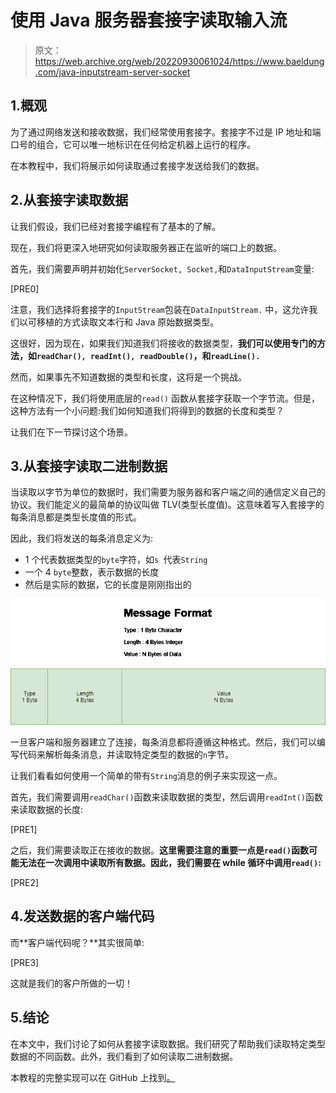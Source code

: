 # 使用 Java 服务器套接字读取输入流

> 原文：<https://web.archive.org/web/20220930061024/https://www.baeldung.com/java-inputstream-server-socket>

## 1.概观

为了通过网络发送和接收数据，我们经常使用套接字。套接字不过是 IP 地址和端口号的组合，它可以唯一地标识在任何给定机器上运行的程序。

在本教程中，我们将展示如何读取通过套接字发送给我们的数据。

## 2.从套接字读取数据

让我们假设，我们已经对套接字编程有了基本的了解。

现在，我们将更深入地研究如何读取服务器正在监听的端口上的数据。

首先，我们需要声明并初始化`ServerSocket, Socket,`和`DataInputStream`变量:

[PRE0]

注意，我们选择将套接字的`InputStream`包装在`DataInputStream.` 中，这允许我们以可移植的方式读取文本行和 Java 原始数据类型。

这很好，因为现在，如果我们知道我们将接收的数据类型，**我们可以使用专门的方法，如`readChar(), readInt(), readDouble()`，和`readLine(). `**

然而，如果事先不知道数据的类型和长度，这将是一个挑战。

在这种情况下，我们将使用底层的`read()` 函数从套接字获取一个字节流。但是，这种方法有一个小问题:我们如何知道我们将得到的数据的长度和类型？

让我们在下一节探讨这个场景。

## 3.从套接字读取二进制数据

当读取以字节为单位的数据时，我们需要为服务器和客户端之间的通信定义自己的协议。我们能定义的最简单的协议叫做 TLV(类型长度值)。这意味着写入套接字的每条消息都是类型长度值的形式。

因此，我们将发送的每条消息定义为:

*   1 个代表数据类型的`byte`字符，如`s `代表`String`
*   一个 4 `byte`整数，表示数据的长度
*   然后是实际的数据，它的长度是刚刚指出的

[![figure1-1-1](img/32e9d261fba5fe4a13d8bafcf53bc837.png)](/web/20221006005119/https://www.baeldung.com/wp-content/uploads/2019/03/figure1-1-1.png)

一旦客户端和服务器建立了连接，每条消息都将遵循这种格式。然后，我们可以编写代码来解析每条消息，并读取特定类型的数据的`n`字节。

让我们看看如何使用一个简单的带有`String`消息的例子来实现这一点。

首先，我们需要调用`readChar()`函数来读取数据的类型，然后调用`readInt()`函数来读取数据的长度:

[PRE1]

之后，我们需要读取正在接收的数据。**这里需要注意的重要一点是`read()`函数可能无法在一次调用中读取所有数据。因此，我们需要在 while 循环中调用`read()`:**

[PRE2]

## 4.发送数据的客户端代码

而**客户端代码呢？**其实很简单:

[PRE3]

这就是我们的客户所做的一切！

## 5.结论

在本文中，我们讨论了如何从套接字读取数据。我们研究了帮助我们读取特定类型数据的不同函数。此外，我们看到了如何读取二进制数据。

本教程的完整实现可以在 GitHub 上找到[。](https://web.archive.org/web/20221006005119/https://github.com/eugenp/tutorials/tree/master/core-java-modules/core-java-networking)